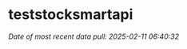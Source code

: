 
<!-- README.md is generated from README.Rmd. Please edit that file -->

# teststocksmartapi

*Date of most recent data pull: 2025-02-11 06:40:32*
